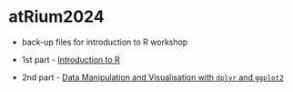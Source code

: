 # atRium2024
- back-up files for introduction to R workshop

- 1st part - [Introduction to R](atRium2024_intro_handout.qmd)
- 2nd part - [Data Manipulation and Visualisation with `dplyr` and `ggplot2`](atRium2024_intro_part2_dplyr_ggplot.qmd)
